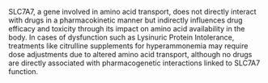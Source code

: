 SLC7A7, a gene involved in amino acid transport, does not directly interact with drugs in a pharmacokinetic manner but indirectly influences drug efficacy and toxicity through its impact on amino acid availability in the body. In cases of dysfunction such as Lysinuric Protein Intolerance, treatments like citrulline supplements for hyperammonemia may require dose adjustments due to altered amino acid transport, although no drugs are directly associated with pharmacogenetic interactions linked to SLC7A7 function.